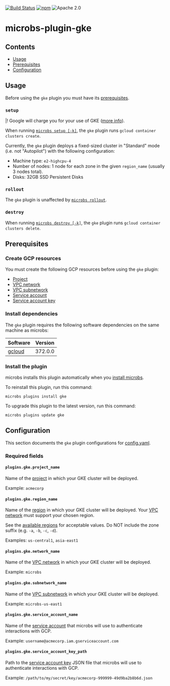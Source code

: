 [![Build Status](https://github.com/microbs-io/microbs-plugin-gke/workflows/Commit/badge.svg?branch=main)](https://github.com/microbs-io/microbs-plugin-gke/actions)
[![npm](https://img.shields.io/npm/v/@microbs.io/plugin-gke?color=%2300B5AD&label=Latest)](https://www.npmjs.com/package/@microbs.io/plugin-gke)
![Apache 2.0](https://img.shields.io/npm/l/@microbs.io/plugin-gke?color=%23f6f8fa)

# microbs-plugin-gke

## Contents

* [Usage](#usage)
* [Prerequisites](#prerequisites)
* [Configuration](#configuration)


## [](usage)Usage

Before using the `gke` plugin you must have its [prerequisites](#prerequisites).

### `setup`

|! Google will charge you for your use of GKE ([more info](https://cloud.google.com/kubernetes-engine/pricing)).

When running [`microbs setup [-k]`](https://microbs.io/docs/usage/cli/#setup), the `gke` plugin
runs `gcloud container clusters create`.

Currently, the `gke` plugin deploys a fixed-sized cluster in "Standard" mode
(i.e. not "Autopilot") with the following configuration:

* Machine type: `e2-highcpu-4`
* Number of nodes: 1 node for each zone in the given `region_name` (usually 3 nodes total).
* Disks: 32GB SSD Persistent Disks

### `rollout`

The `gke` plugin is unaffected by [`microbs rollout`](https://microbs.io/docs/usage/cli#rollout).

### `destroy`

When running [`microbs destroy [-k]`](https://microbs.io/docs/usage/cli/#destroy), the `gke`
plugin runs `gcloud container clusters delete`.


## [](prerequisites)Prerequisites


### Create GCP resources

You must create the following GCP resources before using the `gke` plugin:

* [Project](https://cloud.google.com/resource-manager/docs/creating-managing-projects)
* [VPC network](https://cloud.google.com/vpc/docs/create-modify-vpc-networks)
* [VPC subnetwork](https://cloud.google.com/vpc/docs/create-modify-vpc-networks#subnet-rules)
* [Service account](https://cloud.google.com/iam/docs/service-accounts)
* [Service account key](https://cloud.google.com/iam/docs/creating-managing-service-account-keys)


### Install dependencies

The `gke` plugin requires the following software dependencies on the same
machine as microbs:

|Software|Version|
|------|-----|
|[gcloud](https://cloud.google.com/sdk/docs/install)|372.0.0|


### Install the plugin

microbs installs this plugin automatically when you [install microbs](https://microbs.io/docs/overview/getting-started/).

To reinstall this plugin, run this command:

`microbs plugins install gke`

To upgrade this plugin to the latest version, run this command:

`microbs plugins update gke`


## [](configuration)Configuration

This section documents the `gke` plugin configurations for [config.yaml](https://microbs.io/docs/usage/configuration).

### Required fields

#### [](plugins.gke.project_name)`plugins.gke.project_name`

Name of the [project](https://cloud.google.com/resource-manager/docs/creating-managing-projects)
in which your GKE cluster will be deployed.

Example: `acmecorp`

#### [](plugins.gke.region_name)`plugins.gke.region_name`

Name of the [region](https://cloud.google.com/compute/docs/regions-zones)
in which your GKE cluster will be deployed.
Your [VPC network](https://cloud.google.com/vpc/docs/create-modify-vpc-networks)
must support your chosen region.

See the
[available regions](https://cloud.google.com/compute/docs/regions-zones) for
acceptable values. Do NOT include the zone suffix (e.g. `-a`, `-b`, `-c`, `-d`).

Examples: `us-central1`, `asia-east1`

#### [](plugins.gke.network_name)`plugins.gke.network_name`

Name of the [VPC network](https://cloud.google.com/vpc/docs/create-modify-vpc-networks)
in which your GKE cluster will be deployed.

Example: `microbs`

#### [](plugins.gke.subnetwork_name)`plugins.gke.subnetwork_name`

Name of the [VPC subnetwork](https://cloud.google.com/vpc/docs/create-modify-vpc-networks#subnet-rules)
in which your GKE cluster will be deployed.

Example: `microbs-us-east1`

#### [](plugins.gke.service_account_name)`plugins.gke.service_account_name`

Name of the [service account](https://cloud.google.com/iam/docs/service-accounts)
that microbs will use to authenticate interactions with GCP.

Example: `username@acmecorp.iam.gserviceaccount.com`

#### [](plugins.gke.service_account_key_path)`plugins.gke.service_account_key_path`

Path to the [service account key](https://cloud.google.com/iam/docs/creating-managing-service-account-keys)
JSON file that microbs will use to authenticate interactions with GCP.

Example: `/path/to/my/secret/key/acmecorp-999999-49d9ba2b8b6d.json`
